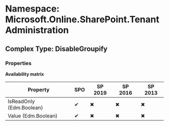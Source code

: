 # Namespace: Microsoft.Online.SharePoint.TenantAdministration

## Complex Type: DisableGroupify

### Properties

**Availability matrix**

Property | SPO | SP 2019 | SP 2016 | SP 2013
----------|-----|---------|---------|--------
IsReadOnly (Edm.Boolean) | ✔ | ✖ | ✖ | ✖
Value (Edm.Boolean) | ✔ | ✖ | ✖ | ✖
